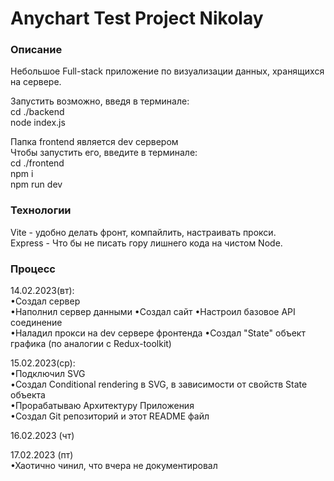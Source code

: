# Anychart Test Project Nikolay

### Описание

Небольшое Full-stack приложение по визуализации данных, хранящихся на сервере.

Запустить возможно, введя в терминале:  
cd ./backend  
node index.js

Папка frontend является dev сервером  
Чтобы запустить его, введите в терминале:  
cd ./frontend  
npm i  
npm run dev

### Технологии

Vite - удобно делать фронт, компайлить, настраивать прокси.  
Express - Что бы не писать гору лишнего кода на чистом Node.

### Процесс

14.02.2023(вт):  
•Создал сервер  
•Наполнил сервер данными
•Создал сайт
•Настроил базовое API соединение  
•Наладил прокси на dev сервере фронтенда
•Создал "State" объект графика (по аналогии с Redux-toolkit)

15.02.2023(ср):  
•Подключил SVG  
•Создал Conditional rendering в SVG, в зависимости от свойств State объекта  
•Прорабатываю Архитектуру Приложения  
•Создал Git репозиторий и этот README файл

16.02.2023 (чт)

17.02.2023 (пт)  
•Хаотично чинил, что вчера не документировал
